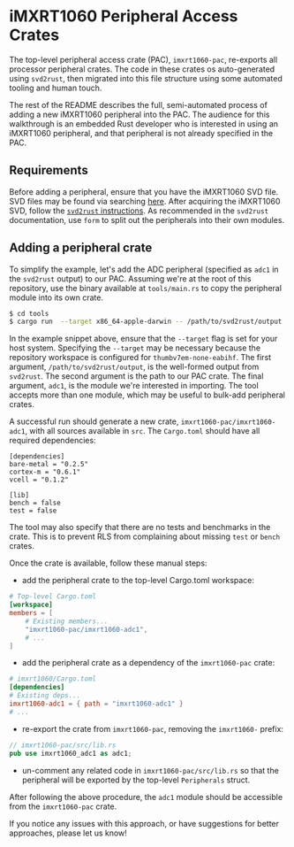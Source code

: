# iMXRT1060 Peripheral Access Crates

The top-level peripheral access crate (PAC), `imxrt1060-pac`, re-exports all processor peripheral crates. The code in these crates os auto-generated using `svd2rust`, then migrated into this file structure using some automated tooling and human touch.

The rest of the README describes the full, semi-automated process of adding a new iMXRT1060 peripheral into the PAC. The audience for this walkthrough is an embedded Rust developer who is interested in using an iMXRT1060 peripheral, and that peripheral is not already specified in the PAC.

## Requirements

Before adding a peripheral, ensure that you have the iMXRT1060 SVD file. SVD files may be found via searching [here](https://developer.arm.com/tools-and-software/embedded/cmsis). After acquiring the iMXRT1060 SVD, follow the [`svd2rust` instructions](https://docs.rs/svd2rust/0.16.1/svd2rust/). As recommended in the `svd2rust` documentation, use `form` to split out the peripherals into their own modules.

## Adding a peripheral crate

To simplify the example, let's add the ADC peripheral (specified as `adc1` in the `svd2rust` output) to our PAC. Assuming we're at the root of this repository, use the binary available at `tools/main.rs` to copy the peripheral module into its own crate.

```bash
$ cd tools
$ cargo run  --target x86_64-apple-darwin -- /path/to/svd2rust/output ../imxrt1060-pac adc1
```

In the example snippet above, ensure that the `--target` flag is set for your host system. Specifying the `--target` may be necessary because the repository workspace is configured for `thumbv7em-none-eabihf`. The first argument, `/path/to/svd2rust/output`, is the well-formed output from `svd2rust`. The second argument is the path to our PAC crate. The final argument, `adc1`, is the module we're interested in importing. The tool accepts more than one module, which may be useful to bulk-add peripheral crates.

A successful run should generate a new crate, `imxrt1060-pac/imxrt1060-adc1`, with all sources available in `src`. The `Cargo.toml` should have all required dependencies:

```
[dependencies]
bare-metal = "0.2.5"
cortex-m = "0.6.1"
vcell = "0.1.2"

[lib]
bench = false
test = false
```

The tool may also specify that there are no tests and benchmarks in the crate. This is to prevent RLS from complaining about missing `test` or `bench` crates.

Once the crate is available, follow these manual steps:

- add the peripheral crate to the top-level Cargo.toml workspace:

```toml
# Top-level Cargo.toml
[workspace]
members = [
    # Existing members...
    "imxrt1060-pac/imxrt1060-adc1",
    # ...
]
```

- add the peripheral crate as a dependency of the `imxrt1060-pac` crate:

```toml
# imxrt1060/Cargo.toml
[dependencies]
# Existing deps...
imxrt1060-adc1 = { path = "imxrt1060-adc1" }
# ...
```

- re-export the crate from `imxrt1060-pac`, removing the `imxrt1060-` prefix:

```rust
// imxrt1060-pac/src/lib.rs
pub use imxrt1060_adc1 as adc1;
```

- un-comment any related code in `imxrt1060-pac/src/lib.rs` so that the peripheral will be exported by the top-level `Peripherals` struct.

After following the above procedure, the `adc1` module should be accessible from the `imxrt1060-pac` crate.

If you notice any issues with this approach, or have suggestions for better approaches, please let us know!